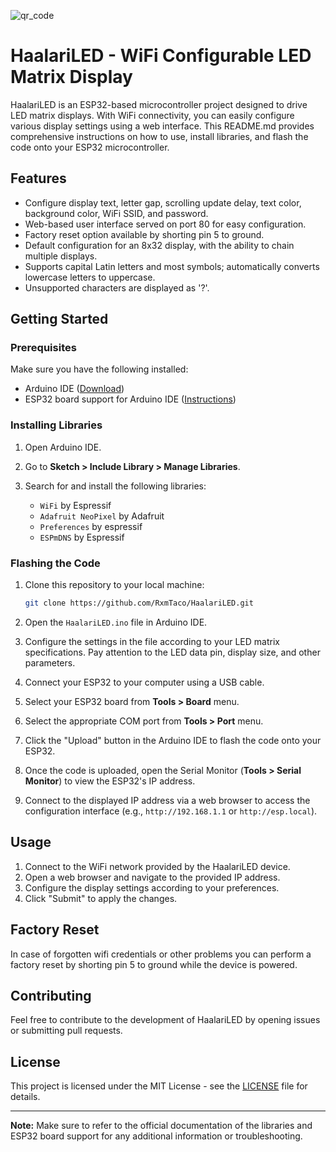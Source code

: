 ![qr_code](https://github.com/RxmTaco/HaalariLED/assets/117571946/2da6a087-f680-46f5-b719-3a9d9a8a9a44)


# HaalariLED - WiFi Configurable LED Matrix Display

HaalariLED is an ESP32-based microcontroller project designed to drive LED matrix displays. With WiFi connectivity, you can easily configure various display settings using a web interface. This README.md provides comprehensive instructions on how to use, install libraries, and flash the code onto your ESP32 microcontroller.

## Features

- Configure display text, letter gap, scrolling update delay, text color, background color, WiFi SSID, and password.
- Web-based user interface served on port 80 for easy configuration.
- Factory reset option available by shorting pin 5 to ground.
- Default configuration for an 8x32 display, with the ability to chain multiple displays.
- Supports capital Latin letters and most symbols; automatically converts lowercase letters to uppercase.
- Unsupported characters are displayed as '?'.

## Getting Started

### Prerequisites

Make sure you have the following installed:

- Arduino IDE ([Download](https://www.arduino.cc/en/software))
- ESP32 board support for Arduino IDE ([Instructions](https://randomnerdtutorials.com/installing-the-esp32-board-in-arduino-ide-windows-instructions/))

### Installing Libraries

1. Open Arduino IDE.
2. Go to **Sketch > Include Library > Manage Libraries**.
3. Search for and install the following libraries:

   - `WiFi` by Espressif
   - `Adafruit NeoPixel` by Adafruit
   - `Preferences` by espressif
   - `ESPmDNS` by Espressif

### Flashing the Code

1. Clone this repository to your local machine:

   ```bash
   git clone https://github.com/RxmTaco/HaalariLED.git
   ```

2. Open the `HaalariLED.ino` file in Arduino IDE.

3. Configure the settings in the file according to your LED matrix specifications. Pay attention to the LED data pin, display size, and other parameters.

4. Connect your ESP32 to your computer using a USB cable.

5. Select your ESP32 board from **Tools > Board** menu.

6. Select the appropriate COM port from **Tools > Port** menu.

7. Click the "Upload" button in the Arduino IDE to flash the code onto your ESP32.

8. Once the code is uploaded, open the Serial Monitor (**Tools > Serial Monitor**) to view the ESP32's IP address.

9. Connect to the displayed IP address via a web browser to access the configuration interface (e.g., `http://192.168.1.1` or `http://esp.local`).

## Usage

1. Connect to the WiFi network provided by the HaalariLED device.
2. Open a web browser and navigate to the provided IP address.
3. Configure the display settings according to your preferences.
4. Click "Submit" to apply the changes.

## Factory Reset

In case of forgotten wifi credentials or other problems you can perform a factory reset by shorting pin 5 to ground while the device is powered.

## Contributing

Feel free to contribute to the development of HaalariLED by opening issues or submitting pull requests.

## License

This project is licensed under the MIT License - see the [LICENSE](LICENSE) file for details.

---

**Note:** Make sure to refer to the official documentation of the libraries and ESP32 board support for any additional information or troubleshooting.
